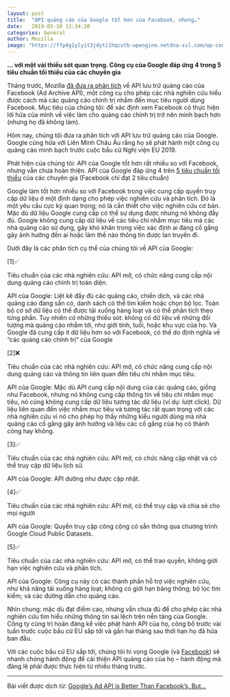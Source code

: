 ```yaml
---
layout: post
title:  "API quảng cáo của Google tốt hơn của Facebook, nhưng…"
date:   2019-05-10 13:34:20
categories: General
author: Mozilla
image: "https://ffp4g1ylyit3jdyti1hqcvtb-wpengine.netdna-ssl.com/wp-content/themes/frontierline/img/fallbacks/pattern-1.png"
---
```

**… với một vài thiếu sót quan trọng. Công cụ của Google đáp ứng 4 trong 5 tiêu chuẩn tối thiểu của các chuyên gia**

Tháng trước, Mozilla [đã đưa ra phân tích](https://blog.mozilla.org/blog/2019/04/29/facebooks-ad-archive-api-is-inadequate/) về API lưu trữ quảng cáo của Facebook (Ad Archive API), một công cụ cho phép các nhà nghiên cứu hiểu được cách mà các quảng cáo chính trị nhắm đến mục tiêu người dùng Facebook. Mục tiêu của chúng tôi: để xác định xem Facebook có thực hiện lời hứa của mình về việc làm cho quảng cáo chính trị trở nên minh bạch hơn (nhưng họ đã không làm).

Hôm nay, chúng tôi đưa ra phân tích với API lưu trữ quảng cáo của Google. Google cũng hứa với Liên Minh Châu Âu rằng họ sẽ phát hành một công cụ quảng cáo minh bạch trước cuộc bầu cử Nghị viện EU 2019.

Phát hiện của chúng tôi: API của Google tốt hơn rất nhiều so với Facebook, nhưng vẫn chưa hoàn thiện. API của Google đáp ứng 4 trên [5 tiêu chuẩn tối thiểu](https://blog.mozilla.org/blog/2019/04/29/facebooks-ad-archive-api-is-inadequate/) của các chuyên gia (Facebook chỉ đạt 2 tiêu chuẩn)

Google làm tốt hơn nhiều so với Facebook trong việc cung cấp quyền truy cập dữ liệu ở một định dạng cho phép việc nghiên cứu và phân tích. Đó là một yêu cầu cực kỳ quan trọng; nó là cần thiết cho việc nghiên cứu cơ bản. Mặc dù dữ liệu Google cung cấp có thể sự dụng được nhưng nó không đầy đủ. Google không cung cấp dữ liệu về các tiêu chí nhắm mục tiêu mà các nhà quảng cáo sử dụng, gây khó khăn trong việc xác định ai đang cố gắng gây ảnh hưởng đến ai hoặc làm thế nào thông tin được lan truyền đi.

Dưới đây là các phân tích cụ thể của chúng tôi về API của Google:

[1]✅

Tiêu chuẩn của các nhà nghiên cứu: API mở, có chức năng cung cấp nội dung quảng cáo chính trị toàn diện.

API của Google: Liệt kê đầy đủ các quảng cáo, chiến dịch, và các nhà quảng cáo đang sẵn có, danh sách có thể tìm kiếm hoặc chọn bộ lọc. Toàn bộ cơ sở dữ liệu có thể được tải xuống hàng loạt và có thể phân tích theo từng phần. Tuy nhiên có những thiếu sót: không có dữ liệu về những đối tượng mà quảng cáo nhắm tới, như giới tính, tuổi, hoặc khu vực của họ. Và Google đã cung cấp ít dữ liệu hơn so với Facebook, có thể do định nghĩa về “các quảng cáo chính trị” của Google

[2]❌

Tiêu chuẩn của các nhà nghiên cứu: API mở, có chức năng cung cấp nội dung quảng cáo và thông tin liên quan đến tiêu chí nhắm mục tiêu.

API của Google: Mặc dù API cung cấp nội dung của các quảng cáo, giống như Facebook, nhưng nó không cung cấp thông tin về tiêu chí nhắm mục tiêu, nó cũng không cung cấp dữ liệu tương tác dữ liệu (ví dụ: lượt click). Dữ liệu liên quan đến việc nhắm mục tiêu và tương tác rất quan trọng với các nhà nghiên cứu vì nó cho phép họ thấy những kiểu người dùng mà nhà quảng cáo cố gắng gây ảnh hưởng và liệu các cố gắng của họ có thành công hay không.

[3]✅

Tiêu chuẩn của các nhà nghiên cứu: API mở, có chức năng cập nhật và có thể truy cập dữ liệu lịch sử.

API của Google: API dường như được cập nhật.

[4]✅

Tiêu chuẩn của các nhà nghiên cứu: API mở, có thể truy cập và chia sẻ cho mọi người

API của Google: Quyền truy cập công cộng có sẵn thông qua chương trình Google Cloud Public Datasets.

[5]✅

Tiêu chuẩn của các nhà nghiên cứu: API mở, có thể trao quyền, không giới hạn việc nghiên cứu và phân tích.

API của Google: Công cụ này có các thành phần hỗ trợ việc nghiên cứu, như khả năng tải xuống hàng loạt; không có giới hạn băng thông; bộ lọc tìm kiếm; và các đường dẫn cho quảng cáo.

Nhìn chung: mặc dù đạt điểm cao, nhưng vẫn chưa đủ để cho phép các nhà nghiên cứu tìm hiểu những thông tin sai lệch trên nền tảng của Google. Công ty cũng trì hoãn đáng kể việc phát hành API của họ, công bố trước vài tuần trước cuộc bầu cử EU sắp tới và gần hai tháng sau thời hạn họ đã hứa ban đầu.

Với các cuộc bầu cử EU sắp tới, chúng tôi hi vọng Google (và [Facebook](https://blog.mozilla.org/blog/2019/04/29/facebooks-ad-archive-api-is-inadequate/)) sẽ nhanh chóng hành động để cải thiện API quảng cáo của họ – hành động mà đáng lẽ phải được thực hiện từ nhiều tháng trước.

----

Bài viết được dịch từ: [Google’s Ad API is Better Than Facebook’s, But… ](https://blog.mozilla.org/blog/2019/05/10/googles-ad-api-is-better-than-facebooks-but/)